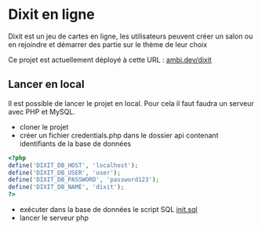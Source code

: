 # Dixit en ligne

Dixit est un jeu de cartes en ligne, les utilisateurs peuvent créer un salon ou en rejoindre et démarrer des partie sur le thème de leur choix

Ce projet est actuellement déployé à cette URL : [ambi.dev/dixit](https://ambi.dev/dixit)

## Lancer en local

Il est possible de lancer le projet en local.
Pour cela il faut faudra un serveur avec PHP et MySQL.
 - cloner le projet
 - créer un fichier credentials.php dans le dossier api contenant identifiants de la base de données
```php
<?php
define('DIXIT_DB_HOST', 'localhost');
define('DIXIT_DB_USER', 'user');
define('DIXIT_DB_PASSWORD', 'password123');
define('DIXIT_DB_NAME', 'dixit');
?>
```
 - exécuter dans la base de données le script SQL [init.sql](init.sql)
 - lancer le serveur php








